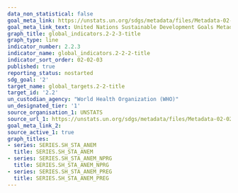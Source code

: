 ```yaml
---
data_non_statistical: false
goal_meta_link: https://unstats.un.org/sdgs/metadata/files/Metadata-02-02-02a.pdf
goal_meta_link_text: United Nations Sustainable Development Goals Metadata (pdf 232kB)
graph_title: global_indicators.2-2-3-title
graph_type: line
indicator_number: 2.2.3
indicator_name: global_indicators.2-2-2-title
indicator_sort_order: 02-02-03
published: true
reporting_status: nostarted
sdg_goal: '2'
target_name: global_targets.2-2-title
target_id: '2.2'
un_custodian_agency: "World Health Organization (WHO)"
un_designated_tier: '1'
source_organisation_1: UNSTATS
source_url_1: https://unstats.un.org/sdgs/metadata/files/Metadata-02-02-03.pdf
goal_meta_link_2:
source_active_1: true
graph_titles:
- series: SERIES.SH_STA_ANEM
  title: SERIES.SH_STA_ANEM
- series: SERIES.SH_STA_ANEM_NPRG
  title: SERIES.SH_STA_ANEM_NPRG
- series: SERIES.SH_STA_ANEM_PREG
  title: SERIES.SH_STA_ANEM_PREG
---
```

